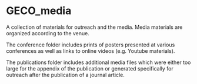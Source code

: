 # GECO_media

A collection of materials for outreach and the media. Media materials are
organized according to the venue.

The conference folder includes prints of posters presented at various
conferences as well as links to online videos (e.g. Youtube materials).

The publications folder includes additional media files which were either too
large for the appendix of the publication or generated specifically for outreach
after the publication of a journal article.


